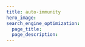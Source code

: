 ```yaml
---
title: auto-immunity
hero_image: 
search_engine_optimization:
  page_title:
  page_description:
---
```

